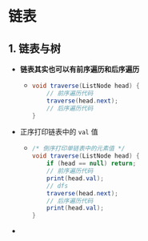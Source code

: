 # 链表

## 1. 链表与树

- **链表其实也可以有前序遍历和后序遍历**

  - ```java
    void traverse(ListNode head) {
        // 前序遍历代码
        traverse(head.next);
        // 后序遍历代码
    }
    ```

- 正序打印链表中的 `val` 值

  - ```java
    /* 倒序打印单链表中的元素值 */
    void traverse(ListNode head) {
        if (head == null) return;
        // 前序遍历代码
        print(head.val);
        // dfs
        traverse(head.next);
        // 后序遍历代码
        print(head.val);
    }
    ```

- 